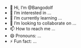 - 👋 Hi, I’m @Bangodolf
- 👀 I’m interested in ...
- 🌱 I’m currently learning ...
- 💞️ I’m looking to collaborate on ...
- 📫 How to reach me ...
- 😄 Pronouns: ...
- ⚡ Fun fact: ...

<!---
Bangodolf/Bangodolf is a ✨ special ✨ repository because its `README.md` (this file) appears on your GitHub profile.
You can click the Preview link to take a look at your changes.
--->
